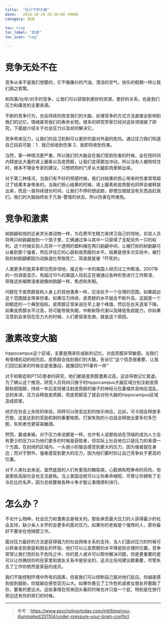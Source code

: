 ```yaml
---
title:  "压力下的大脑"
date:   2018-10-29 20:30:00 +0800
category: 思维

toc: true
toc_label: "目录"
toc_icon: "cog"

---
```


# 竞争无处不在

竞争从来不是我们想要的，它不像廉价的汽油，清洁的空气，快乐的假期一样让我们趋之若鹜。

和同事/伙伴/对手的竞争，让我们可以获取到更好的资源，更好的关系，也是我们压力和痛苦的主要来源。

不断的竞争行为，也会持续的改变我们的大脑，处理竞争的方式方法直接会影响到我们的记忆，情绪甚至我们的寿命长短。很多的研究学家已经对这些领域做了研究，下面就介绍关于社会压力以及如何解决它。

竞争带来压力，让我们的自卫机制可以更好的面对外面的危险。通过压力我们知道自己目前可能：1、我已经收到伤害 2、我即将收到伤害。

当然，第一种情况更严重，所以我们的大脑会在我们受到伤害的时候，会在短时间内释放出大量的肾上腺素以及皮质醇，让我们变得更加冲动，所以当有人被狗咬住时，根本不理会专家的建议，只想把狗的门牙从大腿肌肉里掰出来。

对于第二种情况，当我们有不好的预感时候，我们对结果的担心带来的伤害常常超过了结果本身带来的。当我们担心结果的时候，肾上腺素和皮质醇也同样会被释放出来，而且一直持续很长时间，让我们不停的想逃跑，即使压根就没有东西追赶我们。我们的大脑始终处于亢奋-警惕的状态，所以伤害在所难免。


# 竞争和激素

树鼩鼱和他的近亲灵长类动物一样，为花费毕生精力来捍卫自己的领地，实验人员将两只树鼩鼱放到一个笼子里，它俩通过争斗其中一只获得了支配另外一只的权利，这个时候实验人员将一个透明的塑料搁在两只鼩鼱中间，让被打败的树鼩鼱可以看到那个强者，然后评估它的心跳和皮质醇的水平。结果是很多次实验中，被打败的树鼩鼱都因为动脉退化导致死亡，简直就是被「吓死的」

人类更多的是真多职位而非领地，接近有一半的美国人经历过工作欺凌。2007年的一份调查显示，有超过10%的美国人目前正在被通过各种形势进行工作欺凌，导致这些被欺凌者就像树鼩鼱一样，焦虑和失眠。

问题在于皮质醇是和人身上的其他激素一样，应该处于一个合理的范围，如果超出这个范围就会带来伤害。如果压力持续，皮质醇的水平就会不断升高，这就是一个抑郁症的一个典型指标。皮质醇正常来说在早上是个峰值，然后在白天逐渐下降。如果皮质醇水平过高，将可能导致失眠，中断新陈代谢以及降低免疫能力，你如果注意到会发现在压力大的时候，人们更容易生病，就是这个原因。

# 激素改变大脑

hippocampus这个区域，主要是用来形成新的记忆，对皮质醇非常敏感。当我们有情绪机动的经历后，皮质醇会铭刻我们的大脑，告诉它“这个信息很重要，让我们回忆起来的时候总是很激动，就像回忆911事件一样”

对于抑郁症和PTSD患者的研究，他们都是皮质醇激素过高，这会导致记忆衰退。为了确认这个推测，研究人员将四只猴子的hippocampus大脑区域分别注射皮质醇和胆固醇，持续一年后发现被注射皮质醇的猴子的神经元在萎缩并且响应混乱，总的来讲，压力会释放皮质醇，而皮质醇高了就会对你大脑的hippocampus区域造成损害。

经历在社会上失败的体验，同样可以改变达到的快乐响应。比如，可卡因会释放多巴胺，这是达到的奖励机制的重要物质。打架失败的小白鼠会释放出更多的多巴胺，失败者也更容易酗酒。

然而，赢或者输，对于压力来说都是一样。也许有人说那些站在顶端的成功人士会有更少的压力以为他们更多的时候是获胜者，但实际上社会地位只是压力的来源一个方面。在封闭的区域内，一头弱小的狼会感受到更大的压力，因为强者就在身边；而对于野外，强者感受到更大的压力，因为他们要时刻让自己竞争处于更高的位置。

对于人类社会来说，虽然底层的人们有更高的糖尿病，心脏病和短寿命的风险，但是那些高层社会也无法避免。当上美国总统可以让你寿命缩短，尽管让你拥有了无与伦比的名声，因为总统要做各种斗争才能让事情顺利进行。


# 怎么办？

不论什么物种，社会压力和激素总是相关的。那些承受最大压力的人获得最少的社会支持，缺少亲人关怀的会更多的面对压力。如果你的老板是个强悍的人，那你最好不要坐在他隔壁工作。

面对压力最好的方法是获得强力的社会网络关系的支持，当人们面对压力的时候可以转身走到家庭和朋友的怀抱，他们可以让皮质醇的水平降低到合理的位置。竞争常常让我们觉的处于危险之中，你的爱人或许可以帮你解决问题，但是更重要的是可以让你确信你的在家里和朋友关系中是安全的，这点比任何建议都重要，尽管失去了工作你依然是家庭的成员。

我们不能控制环境中所有的因素，但是我们可以控制自己面对他们反应。你越是感到收到威胁，你就越会感觉亚历山大。如果你愚见了工作危机或者女朋友将要踹了你，要看的更远点。这些事情在将来回头看的时候也许只是一个屁，特别是在旅行旁边还有你的哥们的时候。



* * *

> 参考：https://www.psychologytoday.com/intl/blog/you-illuminated/201104/under-pressure-your-brain-conflict


